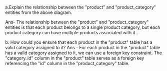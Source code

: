  a.Explain the relationship between the "product" and "product_category" entities from the above diagram.

Ans- The relationship between the "product" and "product_category" entities is that each product belongs to a single product category, but each product category can have multiple products associated with it .


b.  How could you ensure that each product in the "product" table has a valid category assigned to it?
Ans - For each product in the "product" table has a valid category assigned to it, we can use a foreign key constraint. The "category_id" column in the "product" table serves as a foreign key referencing the "id" column in the "product_category" table.



